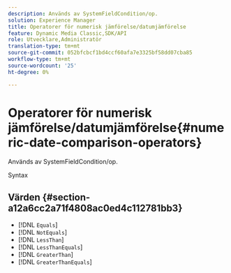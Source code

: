 ```yaml
---
description: Används av SystemFieldCondition/op.
solution: Experience Manager
title: Operatorer för numerisk jämförelse/datumjämförelse
feature: Dynamic Media Classic,SDK/API
role: Utvecklare,Administratör
translation-type: tm+mt
source-git-commit: 052bfcbcf1bd4ccf60afa7e3325bf58dd07cba85
workflow-type: tm+mt
source-wordcount: '25'
ht-degree: 0%

---
```



# Operatorer för numerisk jämförelse/datumjämförelse{#numeric-date-comparison-operators}

Används av SystemFieldCondition/op.

Syntax

## Värden {#section-a12a6cc2a71f4808ac0ed4c112781bb3}

* [!DNL `Equals`]
* [!DNL `NotEquals`]
* [!DNL `LessThan`]
* [!DNL `LessThanEquals`]
* [!DNL `GreaterThan`]
* [!DNL `GreaterThanEquals`]

